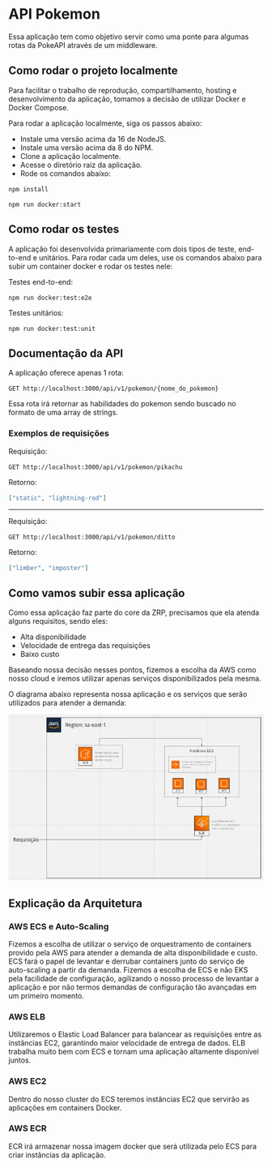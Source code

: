 # API Pokemon

Essa aplicação tem como objetivo servir como uma ponte para algumas rotas da PokeAPI através de um middleware.

## Como rodar o projeto localmente

Para facilitar o trabalho de reprodução, compartilhamento, hosting e desenvolvimento da aplicação, tomamos a decisão de utilizar Docker e Docker Compose.

Para rodar a aplicação localmente, siga os passos abaixo:

- Instale uma versão acima da 16 de NodeJS.
- Instale uma versão acima da 8 do NPM.
- Clone a aplicação localmente.
- Acesse o diretório raiz da aplicação.
- Rode os comandos abaixo:

```shell
npm install
```

```shell
npm run docker:start
```

## Como rodar os testes

A aplicação foi desenvolvida primariamente com dois tipos de teste, end-to-end e unitários. Para rodar cada um deles, use os comandos abaixo para subir um container docker e rodar os testes nele:

Testes end-to-end:
```shell
npm run docker:test:e2e
```

Testes unitários:
```shell
npm run docker:test:unit
```

## Documentação da API

A aplicação oferece apenas 1 rota:

```
GET http://localhost:3000/api/v1/pokemon/{nome_do_pokemon}
```

Essa rota irá retornar as habilidades do pokemon sendo buscado no formato de uma array de strings.

### Exemplos de requisições

Requisição:

```shell
GET http://localhost:3000/api/v1/pokemon/pikachu
```

Retorno:

```json
["static", "lightning-rod"]
```

---

Requisição:

```shell
GET http://localhost:3000/api/v1/pokemon/ditto
```

Retorno:

```json
["limber", "imposter"]
```

## Como vamos subir essa aplicação

Como essa aplicação faz parte do core da ZRP, precisamos que ela atenda alguns requisitos, sendo eles:

- Alta disponibilidade
- Velocidade de entrega das requisições
- Baixo custo

Baseando nossa decisão nesses pontos, fizemos a escolha da AWS como nosso cloud e iremos utilizar apenas serviços disponibilizados pela mesma.

O diagrama abaixo representa nossa aplicação e os serviços que serão utilizados para atender a demanda:

![diagrama](./arquitetura.png)

## Explicação da Arquitetura

### AWS ECS e Auto-Scaling

Fizemos a escolha de utilizar o serviço de orquestramento de containers provido pela AWS para atender a demanda de alta disponibilidade e custo. ECS fará o papel de levantar e derrubar containers junto do serviço de auto-scaling a partir da demanda. Fizemos a escolha de ECS e não EKS pela facilidade de configuração, agilizando o nosso processo de levantar a aplicação e por não termos demandas de configuração tão avançadas em um primeiro momento.

### AWS ELB

Utilizaremos o Elastic Load Balancer para balancear as requisições entre as instâncias EC2, garantindo maior velocidade de entrega de dados. ELB trabalha muito bem com ECS e tornam uma aplicação altamente disponível juntos.

### AWS EC2

Dentro do nosso cluster do ECS teremos instâncias EC2 que servirão as aplicações em containers Docker.

### AWS ECR

ECR irá armazenar nossa imagem docker que será utilizada pelo ECS para criar instâncias da aplicação.
